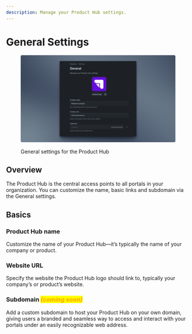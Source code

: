 ```yaml
---
description: Manage your Product Hub settings.
---
```


# General Settings

<figure><img src="../.gitbook/assets/Released Settings - General.png" alt=""><figcaption><p>General settings for the Product Hub</p></figcaption></figure>

## Overview

The Product Hub is the central access points to all portals in your organization. You can customize the name, basic links and subdomain via the General settings.

## Basics

### Product Hub name

Customize the name of your Product Hub—it’s typically the name of your company or product.

### Website URL

Specify the website the Product Hub logo should link to, typically your company’s or product’s website.

### Subdomain _<mark style="color:orange;">(coming soon)</mark>_

Add a custom subdomain to host your Product Hub on your own domain, giving users a branded and seamless way to access and interact with your portals under an easily recognizable web address.

